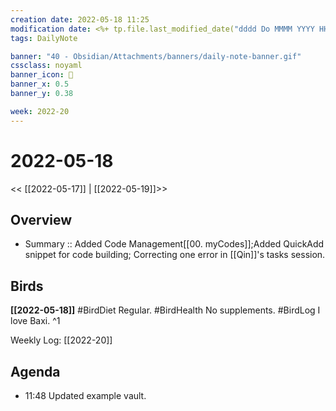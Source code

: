 ```yaml
---
creation date: 2022-05-18 11:25
modification date: <%+ tp.file.last_modified_date("dddd Do MMMM YYYY HH:mm:ss") %>
tags: DailyNote

banner: "40 - Obsidian/Attachments/banners/daily-note-banner.gif"
cssclass: noyaml
banner_icon: 💌
banner_x: 0.5
banner_y: 0.38

week: 2022-20
---
```


# 2022-05-18

<< [[2022-05-17]] | [[2022-05-19]]>>


## Overview
- Summary :: Added Code Management[[00. myCodes]];Added QuickAdd snippet for code building; Correcting one error in [[Qin]]'s  tasks session.
## Birds
**[[2022-05-18]]**
#BirdDiet Regular. 
#BirdHealth No supplements. 
#BirdLog I love Baxi. 
^1

Weekly Log: [[2022-20]]

## Agenda

- 11:48 Updated example vault. 